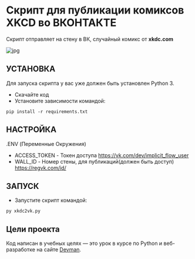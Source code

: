 # Скрипт для публикации комиксов XKCD во ВКОНТАКТЕ
Скрипт отправляет на стену в ВК, случайный комикс от **xkdc.com**

![jpg](https://telegra.ph/file/2dfaa36a1b91b1f1eedb9.jpg)

## УСТАНОВКА

Для запуска скрипта у вас уже должен быть установлен Python 3.

- Скачайте код
- Установите зависимости командой:
```
pip install -r requirements.txt
```

## НАСТРОЙКА 
.ENV (Переменные Окружения)
 - ACCESS_TOKEN - Токен доступа https://vk.com/dev/implicit_flow_user
 - WALL_ID - Номер стены, для публикаций(должен быть доступ) https://regvk.com/id/

## ЗАПУСК

- Запустите скрипт командой: 
```
py xkdc2vk.py
```

## Цели проекта

Код написан в учебных целях — это урок в курсе по Python и веб-разработке на сайте [Devman](https://dvmn.org).
